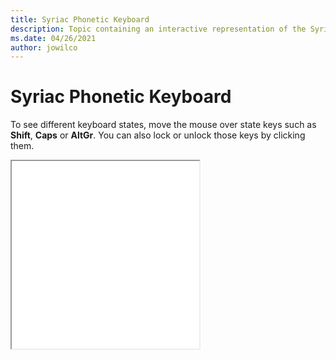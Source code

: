 ```yaml
--- 
title: Syriac Phonetic Keyboard 
description: Topic containing an interactive representation of the Syriac Phonetic Keyboard 
ms.date: 04/26/2021 
author: jowilco 
--- 
```

 
# Syriac Phonetic Keyboard 
 
To see different keyboard states, move the mouse over state keys such as **Shift**, **Caps** or **AltGr**. You can also lock or unlock those keys by clicking them. 
 
<iframe src="kbdsyr2.html" height="300"></iframe> 
